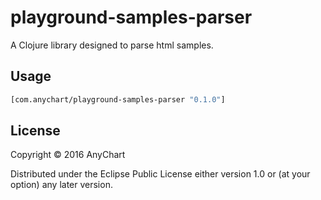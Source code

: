 # playground-samples-parser

A Clojure library designed to parse html samples.

## Usage

```clojure
[com.anychart/playground-samples-parser "0.1.0"]
```

## License

Copyright © 2016 AnyChart

Distributed under the Eclipse Public License either version 1.0 or (at
your option) any later version.
